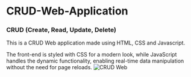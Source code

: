 # CRUD-Web-Application

### CRUD (Create, Read, Update, Delete)

This is a CRUD Web application made using HTML, CSS and Javascript.

The front-end is styled with CSS for a modern look, while JavaScript handles the dynamic functionality, enabling real-time data manipulation without the need for page reloads.
![CRUD Web](https://github.com/user-attachments/assets/d700bd01-c092-4c73-8342-ec2e50e8a7df)
